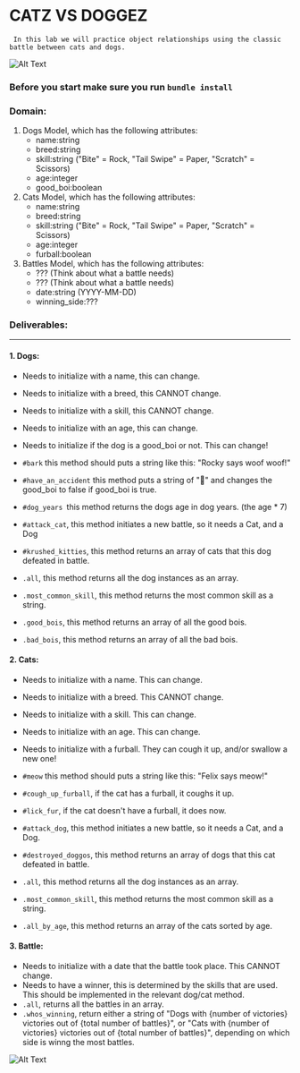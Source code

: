 # CATZ VS DOGGEZ
     In this lab we will practice object relationships using the classic battle between cats and dogs.

  ![Alt Text](https://media3.giphy.com/media/XxMTS8OOwl59C/giphy.gif)

  ### Before you start make sure you run `bundle install`

### Domain: 
1. Dogs Model, which has the following attributes:
    - name:string
    - breed:string
    - skill:string ("Bite" = Rock, "Tail Swipe" = Paper, "Scratch" = Scissors)
    - age:integer
    - good_boi:boolean
2. Cats Model, which has the following attributes:
    - name:string
    - breed:string
    - skill:string ("Bite" = Rock, "Tail Swipe" = Paper, "Scratch" = Scissors)
    - age:integer
    - furball:boolean
3. Battles Model, which has the following attributes:
   - ??? (Think about what a battle needs)
   - ??? (Think about what a battle needs)
   - date:string (YYYY-MM-DD)
   - winning_side:???

### Deliverables:
-------------------------------------
  #### 1. Dogs:

  - Needs to initialize with a name, this can change.

  - Needs to initialize with a breed, this CANNOT change.

  - Needs to initialize with a skill, this CANNOT change.

  - Needs to initialize with an age, this can change.

  - Needs to initialize if the dog is a good_boi or not. This can change!

  - `#bark` this method should puts a string like this: "Rocky says woof woof!"

  - `#have_an_accident` this method puts a string of "💩" and changes the good_boi to false if good_boi is true.

  - `#dog_years `this method returns the dogs age in dog years. (the age * 7)

  - `#attack_cat`, this method initiates a new battle, so it needs a Cat, and a Dog

  - `#krushed_kitties`, this method returns an array of cats that this dog defeated in battle.

  - `.all`, this method returns all the dog instances as an array.

  - `.most_common_skill`, this method returns the most common skill as a string.

  - `.good_bois`, this method returns an array of all the good bois.

  - `.bad_bois`, this method returns an array of all the bad bois.

  ####  2. Cats: 

  - Needs to initialize with a name. This can change.
  
  - Needs to initialize with a breed. This CANNOT change.

  - Needs to initialize with a skill. This can change.

  - Needs to initialize with an age. This can change.

  - Needs to initialize with a furball. They can cough it up, and/or swallow a new one!

  - `#meow` this method should puts a string like this: "Felix says meow!"

  - `#cough_up_furball`, if the cat has a furball, it coughs it up. 

  - `#lick_fur`, if the cat doesn't have a furball, it does now.

  - `#attack_dog`, this method initiates a new battle, so it needs a Cat, and a Dog.

  - `#destroyed_doggos`, this method returns an array of dogs that this cat defeated in battle.

  - `.all`, this method returns all the dog instances as an array.

  - `.most_common_skill`, this method returns the most common skill as a string.

  - `.all_by_age`, this method returns an array of the cats sorted by age.


  ####  3. Battle: 

  - Needs to initialize with a date that the battle took place. This CANNOT change.
  - Needs to have a winner, this is determined by the skills that are used. This should be implemented in the relevant dog/cat method.
  - `.all`, returns all the battles in an array.
  - `.whos_winning`, return either a string of "Dogs with {number of victories} victories out of {total number of battles}", or "Cats with {number of victories} victories out of {total number of battles}", depending on which side is winng the most battles.  


![Alt Text](https://media2.giphy.com/media/IvNB2vcu2B3lC/giphy.gif)